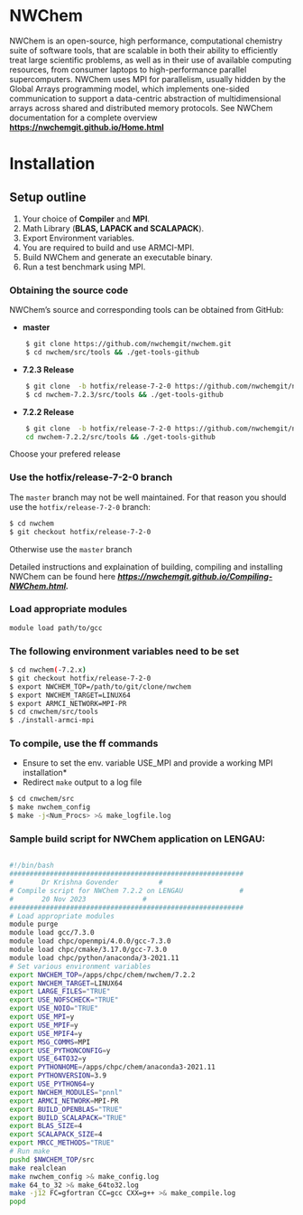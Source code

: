 NWChem 
=====

NWChem is an open-source, high performance, computational chemistry suite of software tools, that are scalable in both their ability to efficiently treat large scientific problems, as well as in their use of available computing resources, from consumer laptops to high-performance parallel supercomputers. NWChem uses MPI for parallelism, usually hidden by the Global Arrays programming model, which implements one-sided communication to support a data-centric abstraction of multidimensional arrays across shared and distributed memory protocols. See NWChem documentation for a complete overview **https://nwchemgit.github.io/Home.html**

# Installation

## Setup outline

1. Your choice of **Compiler** and **MPI**.
2. Math Library (**BLAS, LAPACK and SCALAPACK**).
3. Export Environment variables.
4. You are required to build and use ARMCI-MPI.
5. Build NWChem and generate an executable binary.
6. Run a test benchmark using MPI.


### Obtaining the source code

 NWChem’s source and corresponding tools can be obtained from GitHub:

 - **master** 
```bash
    $ git clone https://github.com/nwchemgit/nwchem.git
    $ cd nwchem/src/tools && ./get-tools-github
```

- **7.2.3 Release** 

```bash
    $ git clone  -b hotfix/release-7-2-0 https://github.com/nwchemgit/nwchem.git nwchem-7.2.3
    $ cd nwchem-7.2.3/src/tools && ./get-tools-github
```

- **7.2.2 Release**
```bash
    $ git clone  -b hotfix/release-7-2-0 https://github.com/nwchemgit/nwchem.git nwchem-7.2.2
    cd nwchem-7.2.2/src/tools && ./get-tools-github
```

Choose your prefered release

### Use the hotfix/release-7-2-0 branch

The `master` branch may not be well maintained. For that reason you should use the `hotfix/release-7-2-0` branch:
```bash
$ cd nwchem
$ git checkout hotfix/release-7-2-0
```

Otherwise use the `master` branch

Detailed instructions and explaination of building, compiling and installing NWChem can be found here ***https://nwchemgit.github.io/Compiling-NWChem.html.***

### Load appropriate modules 

```bash
module load path/to/gcc 
```

### The following environment variables need to be set
```bash
$ cd nwchem(-7.2.x)
$ git checkout hotfix/release-7-2-0
$ export NWCHEM_TOP=/path/to/git/clone/nwchem
$ export NWCHEM_TARGET=LINUX64
$ export ARMCI_NETWORK=MPI-PR
$ cd cnwchem/src/tools
$ ./install-armci-mpi
```

### To compile, use the ff commands
- Ensure to set the env. variable USE_MPI and provide a working MPI installation*
- Redirect `make` output to a log file

```bash
$ cd cnwchem/src
$ make nwchem_config
$ make -j<Num_Procs> >& make_logfile.log
```


### Sample build script for NWChem application on LENGAU:

```bash

#!/bin/bash
##########################################################
# 		Dr Krishna Govender			 #
# Compile script for NWChem 7.2.2 on LENGAU              #
# 		20 Nov 2023				 #
##########################################################
# Load appropriate modules
module purge
module load gcc/7.3.0
module load chpc/openmpi/4.0.0/gcc-7.3.0
module load chpc/cmake/3.17.0/gcc-7.3.0
module load chpc/python/anaconda/3-2021.11
# Set various environment variables 
export NWCHEM_TOP=/apps/chpc/chem/nwchem/7.2.2
export NWCHEM_TARGET=LINUX64
export LARGE_FILES="TRUE"
export USE_NOFSCHECK="TRUE"
export USE_NOIO="TRUE"
export USE_MPI=y
export USE_MPIF=y
export USE_MPIF4=y
export MSG_COMMS=MPI
export USE_PYTHONCONFIG=y
export USE_64TO32=y
export PYTHONHOME=/apps/chpc/chem/anaconda3-2021.11
export PYTHONVERSION=3.9
export USE_PYTHON64=y
export NWCHEM_MODULES="pnnl"
export ARMCI_NETWORK=MPI-PR
export BUILD_OPENBLAS="TRUE"
export BUILD_SCALAPACK="TRUE"
export BLAS_SIZE=4
export SCALAPACK_SIZE=4
export MRCC_METHODS="TRUE"
# Run make
pushd $NWCHEM_TOP/src
make realclean
make nwchem_config >& make_config.log
make 64_to_32 >& make_64to32.log
make -j12 FC=gfortran CC=gcc CXX=g++ >& make_compile.log
popd
```
